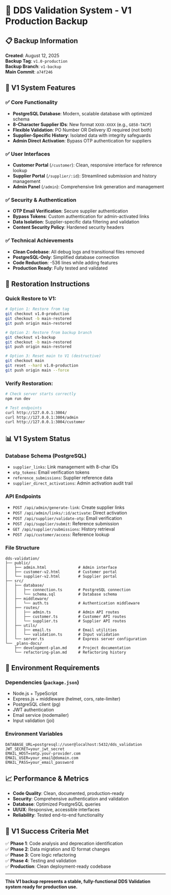 # 🔄 DDS Validation System - V1 Production Backup

## 📋 Backup Information

**Created**: August 12, 2025  
**Backup Tag**: `v1.0-production`  
**Backup Branch**: `v1-backup`  
**Main Commit**: `a74f246`  

## 🎯 V1 System Features

### ✅ **Core Functionality**
- **PostgreSQL Database**: Modern, scalable database with optimized schema
- **8-Character Supplier IDs**: New format `XXXX-XXXX` (e.g., `G858-TACP`)
- **Flexible Validation**: PO Number OR Delivery ID required (not both)
- **Supplier-Specific History**: Isolated data with integrity safeguards
- **Admin Direct Activation**: Bypass OTP authentication for suppliers

### ✅ **User Interfaces**
- **Customer Portal** (`/customer`): Clean, responsive interface for reference lookup
- **Supplier Portal** (`/supplier/:id`): Streamlined submission and history management
- **Admin Panel** (`/admin`): Comprehensive link generation and management

### ✅ **Security & Authentication**
- **OTP Email Verification**: Secure supplier authentication
- **Bypass Tokens**: Custom authentication for admin-activated links
- **Data Isolation**: Supplier-specific data filtering and validation
- **Content Security Policy**: Hardened security headers

### ✅ **Technical Achievements**
- **Clean Codebase**: All debug logs and transitional files removed
- **PostgreSQL-Only**: Simplified database connection
- **Code Reduction**: -536 lines while adding features
- **Production Ready**: Fully tested and validated

## 🚀 Restoration Instructions

### **Quick Restore to V1:**
```bash
# Option 1: Restore from tag
git checkout v1.0-production
git checkout -b main-restored
git push origin main-restored

# Option 2: Restore from backup branch
git checkout v1-backup
git checkout -b main-restored
git push origin main-restored

# Option 3: Reset main to V1 (destructive)
git checkout main
git reset --hard v1.0-production
git push origin main --force
```

### **Verify Restoration:**
```bash
# Check server starts correctly
npm run dev

# Test endpoints
curl http://127.0.0.1:3004/
curl http://127.0.0.1:3004/admin
curl http://127.0.0.1:3004/customer
```

## 📊 V1 System Status

### **Database Schema** (PostgreSQL)
- `supplier_links`: Link management with 8-char IDs
- `otp_tokens`: Email verification tokens
- `reference_submissions`: Supplier reference data
- `supplier_direct_activations`: Admin activation audit trail

### **API Endpoints**
- `POST /api/admin/generate-link`: Create supplier links
- `POST /api/admin/links/:id/activate`: Direct activation
- `POST /api/supplier/validate-otp`: Email verification
- `POST /api/supplier/submit`: Reference submission
- `GET /api/supplier/submissions`: History retrieval
- `POST /api/customer/access`: Reference lookup

### **File Structure**
```
dds-validation/
├── public/
│   ├── admin.html              # Admin interface
│   ├── customer-v2.html        # Customer portal
│   └── supplier-v2.html        # Supplier portal
├── src/
│   ├── database/
│   │   ├── connection.ts       # PostgreSQL connection
│   │   └── schema.sql          # Database schema
│   ├── middleware/
│   │   └── auth.ts             # Authentication middleware
│   ├── routes/
│   │   ├── admin.ts            # Admin API routes
│   │   ├── customer.ts         # Customer API routes
│   │   └── supplier.ts         # Supplier API routes
│   ├── utils/
│   │   ├── email.ts            # Email utilities
│   │   └── validation.ts       # Input validation
│   └── server.ts               # Express server configuration
└── _plans-docs/
    ├── development-plan.md     # Project documentation
    └── refactoring-plan.md     # Refactoring history
```

## 🔧 Environment Requirements

### **Dependencies** (`package.json`)
- Node.js + TypeScript
- Express.js + middleware (helmet, cors, rate-limiter)
- PostgreSQL client (pg)
- JWT authentication
- Email service (nodemailer)
- Input validation (joi)

### **Environment Variables**
```env
DATABASE_URL=postgresql://user@localhost:5432/dds_validation
JWT_SECRET=your_jwt_secret
EMAIL_HOST=smtp.your-provider.com
EMAIL_USER=your_email@domain.com
EMAIL_PASS=your_email_password
```

## 📈 Performance & Metrics

- **Code Quality**: Clean, documented, production-ready
- **Security**: Comprehensive authentication and validation
- **Database**: Optimized PostgreSQL queries
- **UI/UX**: Responsive, accessible interfaces
- **Reliability**: Tested end-to-end functionality

## 🎯 V1 Success Criteria Met

✅ **Phase 1**: Code analysis and deprecation identification  
✅ **Phase 2**: Data migration and ID format changes  
✅ **Phase 3**: Core logic refactoring  
✅ **Phase 4**: Testing and validation  
✅ **Production**: Clean deployment-ready codebase  

---

**This V1 backup represents a stable, fully-functional DDS Validation system ready for production use.**
